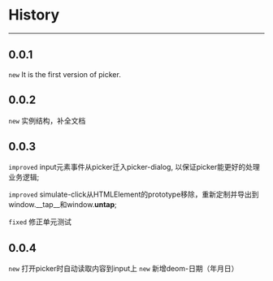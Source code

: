 # History

---

## 0.0.1

`new` It is the first version of picker.

## 0.0.2

`new` 实例结构，补全文档

## 0.0.3

`improved` input元素事件从picker迁入picker-dialog, 以保证picker能更好的处理业务逻辑;

`improved` simulate-click从HTMLElement的prototype移除，重新定制并导出到window.__tap__和window.__untap__;  

`fixed` 修正单元测试

## 0.0.4

`new` 打开picker时自动读取内容到input上
`new` 新增deom-日期（年月日）